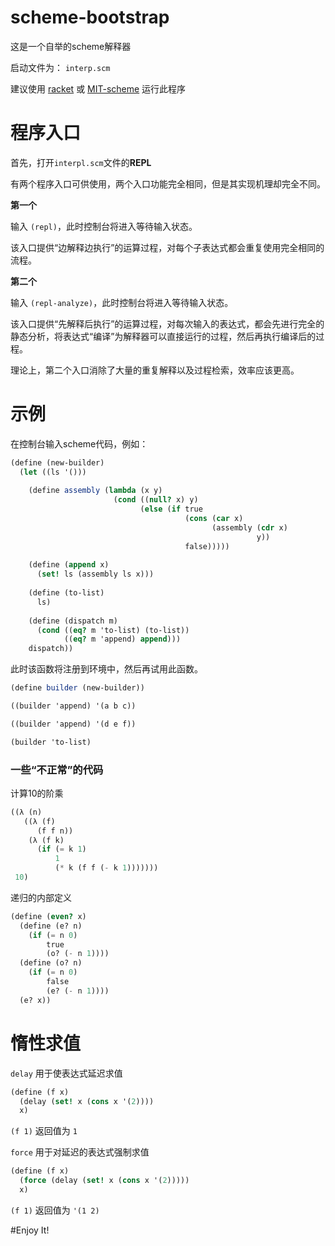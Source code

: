 # scheme-bootstrap

这是一个自举的scheme解释器

启动文件为： `interp.scm`

建议使用 [racket](http://racket-lang.org/) 或 [MIT-scheme](http://www.gnu.org/software/mit-scheme/) 运行此程序


# 程序入口

首先，打开`interpl.scm`文件的**REPL**


有两个程序入口可供使用，两个入口功能完全相同，但是其实现机理却完全不同。


**第一个**


输入 `(repl)`，此时控制台将进入等待输入状态。

该入口提供“边解释边执行”的运算过程，对每个子表达式都会重复使用完全相同的流程。

**第二个**

输入 `(repl-analyze)`，此时控制台将进入等待输入状态。

该入口提供“先解释后执行”的运算过程，对每次输入的表达式，都会先进行完全的静态分析，将表达式“编译”为解释器可以直接运行的过程，然后再执行编译后的过程。

理论上，第二个入口消除了大量的重复解释以及过程检索，效率应该更高。

# 示例

在控制台输入scheme代码，例如：

```scheme
(define (new-builder)
  (let ((ls '()))
    
    (define assembly (lambda (x y)
                       (cond ((null? x) y)
                             (else (if true
                                       (cons (car x)
                                             (assembly (cdr x)
                                                       y))
                                       false)))))
    
    (define (append x)
      (set! ls (assembly ls x)))
    
    (define (to-list)
      ls)
    
    (define (dispatch m)
      (cond ((eq? m 'to-list) (to-list))
            ((eq? m 'append) append)))
    dispatch))
```

此时该函数将注册到环境中，然后再试用此函数。

```scheme
(define builder (new-builder))

((builder 'append) '(a b c))

((builder 'append) '(d e f))

(builder 'to-list)
```

### 一些“不正常”的代码

计算10的阶乘

```scheme
((λ (n)
   ((λ (f)
      (f f n))
    (λ (f k)
      (if (= k 1)
          1
          (* k (f f (- k 1)))))))
 10)
```

递归的内部定义

```scheme
(define (even? x)
  (define (e? n)
    (if (= n 0)
        true
        (o? (- n 1))))
  (define (o? n)
    (if (= n 0)
        false
        (e? (- n 1))))
  (e? x))
```

# 惰性求值

`delay` 用于使表达式延迟求值

```scheme
(define (f x)
  (delay (set! x (cons x '(2))))
  x)
```

`(f 1)` 返回值为 `1`

`force` 用于对延迟的表达式强制求值

```scheme
(define (f x)
  (force (delay (set! x (cons x '(2)))))
  x)
```
`(f 1)` 返回值为 `'(1 2)`


#Enjoy It!

